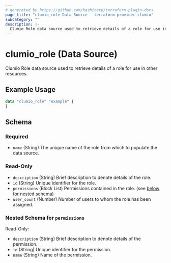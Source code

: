 ```yaml
---
# generated by https://github.com/hashicorp/terraform-plugin-docs
page_title: "clumio_role Data Source - terraform-provider-clumio"
subcategory: ""
description: |-
  Clumio Role data source used to retrieve details of a role for use in other resources.
---
```


# clumio_role (Data Source)

Clumio Role data source used to retrieve details of a role for use in other resources.

## Example Usage

```terraform
data "clumio_role" "example" {
}
```

<!-- schema generated by tfplugindocs -->
## Schema

### Required

- `name` (String) The unique name of the role from which to populate the data source.

### Read-Only

- `description` (String) Brief description to denote details of the role.
- `id` (String) Unique identifier for the role.
- `permissions` (Block List) Permissions contained in the role. (see [below for nested schema](#nestedblock--permissions))
- `user_count` (Number) Number of users to whom the role has been assigned.

<a id="nestedblock--permissions"></a>
### Nested Schema for `permissions`

Read-Only:

- `description` (String) Brief description to denote details of the permission.
- `id` (String) Unique identifier for the permission.
- `name` (String) Name of the permission.

